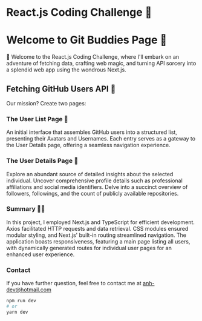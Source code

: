 # React.js Coding Challenge 🚀
# Welcome to Git Buddies Page 🚀

🎉 Welcome to the React.js Coding Challenge, where I'll embark on an adventure of fetching data, crafting web magic, and turning API sorcery into a splendid web app using the wondrous Next.js.

## Fetching GitHub Users API 🏹

Our mission? Create two pages:

### The User List Page 📜

An initial interface that assembles GitHub users into a structured list, presenting their Avatars and Usernames. Each entry serves as a gateway to the User Details page, offering a seamless navigation experience.

### The User Details Page 🌟

Explore an abundant source of detailed insights about the selected individual. Uncover comprehensive profile details such as professional affiliations and social media identifiers. Delve into a succinct overview of followers, followings, and the count of publicly available repositories.

### Summary 🧙‍♂️

In this project, I employed Next.js and TypeScript for efficient development. Axios facilitated HTTP requests and data retrieval. CSS modules ensured modular styling, and Next.js' built-in routing streamlined navigation. The application boasts responsiveness, featuring a main page listing all users, with dynamically generated routes for individual user pages for an enhanced user experience.

### Contact

If you have further question, feel free to contact me at anh-dev@hotmail.com

```bash
npm run dev
# or
yarn dev

